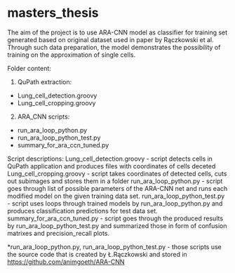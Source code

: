 # masters_thesis

The aim of the project is to use ARA-CNN model as classifier for training set generated based on original dataset used in paper by Rączkowski et al. Through such data preparation, the model demonstrates the possibility of training on the approximation of single cells.

Folder content:
1. QuPath extraction:
  - Lung_cell_detection.groovy
  - Lung_cell_cropping.groovy
2. ARA_CNN scripts:
  - run_ara_loop_python.py
  - run_ara_loop_python_test.py
  - summary_for_ara_ccn_tuned.py

Script descriptions:
Lung_cell_detection.groovy - script detects cells in QuPath application and produces files with coordinates of cells deceted
Lung_cell_cropping.groovy - script takes coordinates of detected cells, cuts out subimages and stores them in a folder
run_ara_loop_python.py - script goes through list of possible parameters of the ARA-CNN net and runs each modified model on the given training data set.
run_ara_loop_python_test.py - script uses loops through trained models by run_ara_loop_python.py and produces classification predictions for test data set.
summary_for_ara_ccn_tuned.py - script goes through the produced results by run_ara_loop_python_test.py and summarized those in form of confusion matrixes and precision_recall plots.

*run_ara_loop_python.py, run_ara_loop_python_test.py - those scripts use the source code that is created by Ł.Rączkowski and stored in https://github.com/animgoeth/ARA-CNN
